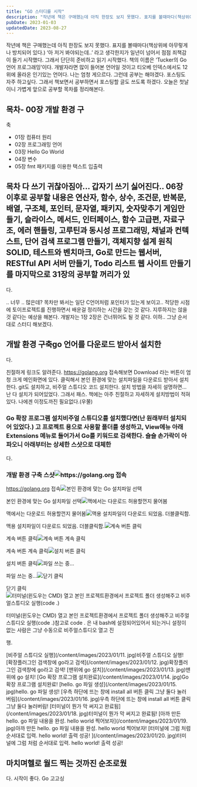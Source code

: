 ```yaml
---
title: "GO 스터디를 시작"
description: "작년에 책은 구매했는데 아직 한장도 보지 못했다. 표지를 볼때마다(책상위에 아무렇게나 방치되어 있다.) ‘아 저거 봐야되는데..’ 라고 생각한지가 일년이 넘어서 점점 죄책감이 들기 시작했다. 그래서 단단히 준비하고 읽기 시작했다.  책의 이름은 ‘Tucker의 Go 언어 프로그래밍’이다..."
pubDate: 2023-01-03
updatedDate: 2023-08-27
---
```


작년에 책은 구매했는데 아직 한장도 보지 못했다. 표지를 볼때마다(책상위에 아무렇게나 방치되어 있다.) ‘아 저거 봐야되는데..’ 라고 생각한지가 일년이 넘어서 점점 죄책감이 들기 시작했다. 그래서 단단히 준비하고 읽기 시작했다.
책의 이름은 ‘Tucker의 Go 언어 프로그래밍’이다. 개발자라면 많이 들어본 언어일 것이고 티오베 인덱스에서도 12위에 올라온 인기있는 언어다.
나는 엄청 게으르다. 그런데 공부는 해야겠다. 포스팅도 자주 하고싶다. 그래서 책보면서 공부하면서 포스팅할 글도 쓰도록 하겠다. 오늘은 첫날이니 가볍게 앞으로 공부할 목차를 정리해본다.

## 목차- 00장 개발 환경 구

축

- 01장 컴퓨터 원리
- 02장 프로그래밍 언어
- 03장 Hello Go World
- 04장 변수
- 05장 fmt 패키지를 이용한 택스트 입출력

## 목차 다 쓰기 귀찮아짐아... 갑자기 쓰기 싫어진다.. 06장 이후로 공부할 내용은 연산자, 함수, 상수, 조건문, 반복문, 배열, 구조체, 포인터, 문자열, 패키지, 숫자맞추기 게임만들기, 슬라이스, 메서드, 인터페이스, 함수 고급편, 자료구조, 에러 핸들링, 고루틴과 동시성 프로그래밍, 채널과 컨텍스트, 단어 검색 프로그램 만들기, 객체지향 설계 원칙 SOLID, 테스트와 벤치마크, Go로 만드는 웹서버, RESTful API 서버 만들기, Todo 리스트 웹 사이트 만들기를 마지막으로 31장의 공부할 꺼리가 있

다.

.. 너무 .. 많은데?
목차만 봐서는 일단 C언어처럼 포인터가 있는게 보이고.. 적당한 시점에 토이프로젝트를 진행하면서 배운걸 정리하는 시간을 갖는 것 같다. 지루하지는 않을 것 같다는 예상을 해본다.
개발자는 1장 2장은 건너뛰어도 될 것 같다.
이하.. 그냥 순서대로 스터디 해보겠다.

## 개발 환경 구축go 언어를 다운로드 받아서 설치한

다.

친절하게 링크도 알려준다.
https://golang.org
접속해보면 Download 라는 버튼이 엄청 크게 메인화면에 있다.
클릭해서 본인 환경에 맞는 설치파일을 다운로드 받아서 설치한다.
git도 설치하고, 비주얼 스튜디오 코드 설치한다.
설치 방법을 자세히 설명하면...
난 다 설치가 되어있었다. 그래서 패스.
책에는 아주 친절하고 자세하게 설치방법이 적혀있다. 나에겐 이정도까진 필요없다.(우쭐)

### Go 확장 프로그램 설치비주얼 스튜디오를 설치했다면(난 원래부터 설치되어 있었다.) 고 프로젝트 용으로 사용할 폴더를 생성하고, View메뉴 아래 Extensions 메뉴로 들어가서 Go를 키워드로 검색한다. 슬슬 손가락이 아파오니 아래부터는 상세한 스샷으로 대체한

다.

### 개발 환경 구축 스샷![https://golang.org 접속](/content/images/2023/01/1.jpg)

https://golang.org 접속![본인 환경에 맞는 Go 설치파일 선택](/content/images/2023/01/2.jpg)

본인 환경에 맞는 Go 설치파일 선택![맥에서는 다운로드 허용할껀지 물어봄](/content/images/2023/01/3.png)

맥에서는 다운로드 허용할껀지 물어봄![맥용 설치파일이 다운로드 되었음. 더블클릭함.](/content/images/2023/01/4.png)

맥용 설치파일이 다운로드 되었음. 더블클릭함.![계속 버튼 클릭](/content/images/2023/01/5.jpg)

계속 버튼 클릭![계속 버튼 계속 클릭](/content/images/2023/01/6.jpg)

계속 버튼 계속 클릭![설치 버튼 클릭](/content/images/2023/01/7.jpg)

설치 버튼 클릭![파일 쓰는 중...](/content/images/2023/01/8.jpg)

파일 쓰는 중...![닫기 클릭](/content/images/2023/01/9.png)

닫기 클릭![터미널(윈도우는 CMD) 열고 본인 프로젝트환경에서 프로젝트 폴더 생성해주고 비주얼스튜디오 실행(code .)](/content/images/2023/01/10.png)

터미널(윈도우는 CMD) 열고 본인 프로젝트환경에서 프로젝트 폴더 생성해주고 비주얼스튜디오 실행(code .)참고로 code . 은 내 bash에 설정되어있어서 되는거니 설정이 없는 사람은 그냥 수동으로 비주얼스튜디오 열고 진

행.

[비주얼 스튜디오 실행](/content/images/2023/01/11.
jpg)비주얼 스튜디오 실행!
[확장플러그인 검색창에 go라고 검색](/content/images/2023/01/12.
jpg)확장플러그인 검색창에 go라고 검색!
[맨위에 go 설치](/content/images/2023/01/13.
jpg)맨위에 go 설치!
[Go 확장 프로그램 설치완료](/content/images/2023/01/14.
jpg)Go 확장 프로그램 설치완료!
[hello.
go 파일 생성](/content/images/2023/01/15.
jpg)hello.
go 파일 생성!
[우측 하단에 뜨는 창에 install all 버튼 클릭 그냥 둘다 눌러버림](/content/images/2023/01/16.
jpg)우측 하단에 뜨는 창에 install all 버튼 클릭 그냥 둘다 눌러버림!
[터미널이 뭔가 막 써지고 완료됨](/content/images/2023/01/18.
jpg)터미널이 뭔가 막 써지고 완료됨!
[아까 만든 hello.
go 파일 내용을 완성.
hello world 찍어보자](/content/images/2023/01/19.
jpg)아까 만든 hello.
go 파일 내용을 완성.
hello world 찍어보자!
[터미널에 그럼 처럼 순서대로 입력.
hello world!
출력 성공!
](/content/images/2023/01/20.
jpg)터미널에 그럼 처럼 순서대로 입력.
hello world!
출력 성공!
## 마치며헬로 월드 찍는 것까진 순조로웠

다.
시작이 좋다.
Go 고고싱